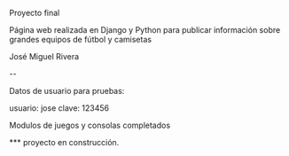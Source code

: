 Proyecto final 

Página web realizada en Django y Python para publicar información sobre grandes equipos de fútbol y camisetas

José Miguel Rivera

--

Datos de usuario para pruebas:

usuario: jose
clave: 123456

Modulos de juegos y consolas completados

*** proyecto en construcción.